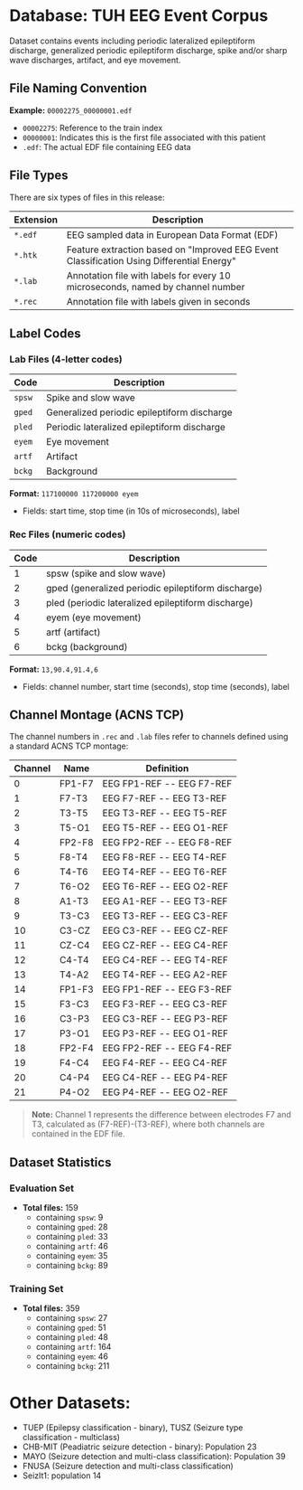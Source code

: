 # Database: TUH EEG Event Corpus

Dataset contains events including periodic lateralized epileptiform discharge, generalized periodic epileptiform discharge, spike and/or sharp wave discharges, artifact, and eye movement.

## File Naming Convention

**Example:** `00002275_00000001.edf`
- `00002275`: Reference to the train index
- `00000001`: Indicates this is the first file associated with this patient
- `.edf`: The actual EDF file containing EEG data

## File Types

There are six types of files in this release:

| Extension | Description |
|-----------|-------------|
| `*.edf` | EEG sampled data in European Data Format (EDF) |
| `*.htk` | Feature extraction based on "Improved EEG Event Classification Using Differential Energy" |
| `*.lab` | Annotation file with labels for every 10 microseconds, named by channel number |
| `*.rec` | Annotation file with labels given in seconds |

## Label Codes

### Lab Files (4-letter codes)

| Code | Description |
|------|-------------|
| `spsw` | Spike and slow wave |
| `gped` | Generalized periodic epileptiform discharge |
| `pled` | Periodic lateralized epileptiform discharge |
| `eyem` | Eye movement |
| `artf` | Artifact |
| `bckg` | Background |

**Format:** `117100000 117200000 eyem`
- Fields: start time, stop time (in 10s of microseconds), label

### Rec Files (numeric codes)

| Code | Description |
|------|-------------|
| 1 | spsw (spike and slow wave) |
| 2 | gped (generalized periodic epileptiform discharge) |
| 3 | pled (periodic lateralized epileptiform discharge) |
| 4 | eyem (eye movement) |
| 5 | artf (artifact) |
| 6 | bckg (background) |

**Format:** `13,90.4,91.4,6`
- Fields: channel number, start time (seconds), stop time (seconds), label

## Channel Montage (ACNS TCP)

The channel numbers in `.rec` and `.lab` files refer to channels defined using a standard ACNS TCP montage:

| Channel | Name | Definition |
|---------|------|------------|
| 0 | FP1-F7 | EEG FP1-REF -- EEG F7-REF |
| 1 | F7-T3 | EEG F7-REF -- EEG T3-REF |
| 2 | T3-T5 | EEG T3-REF -- EEG T5-REF |
| 3 | T5-O1 | EEG T5-REF -- EEG O1-REF |
| 4 | FP2-F8 | EEG FP2-REF -- EEG F8-REF |
| 5 | F8-T4 | EEG F8-REF -- EEG T4-REF |
| 6 | T4-T6 | EEG T4-REF -- EEG T6-REF |
| 7 | T6-O2 | EEG T6-REF -- EEG O2-REF |
| 8 | A1-T3 | EEG A1-REF -- EEG T3-REF |
| 9 | T3-C3 | EEG T3-REF -- EEG C3-REF |
| 10 | C3-CZ | EEG C3-REF -- EEG CZ-REF |
| 11 | CZ-C4 | EEG CZ-REF -- EEG C4-REF |
| 12 | C4-T4 | EEG C4-REF -- EEG T4-REF |
| 13 | T4-A2 | EEG T4-REF -- EEG A2-REF |
| 14 | FP1-F3 | EEG FP1-REF -- EEG F3-REF |
| 15 | F3-C3 | EEG F3-REF -- EEG C3-REF |
| 16 | C3-P3 | EEG C3-REF -- EEG P3-REF |
| 17 | P3-O1 | EEG P3-REF -- EEG O1-REF |
| 18 | FP2-F4 | EEG FP2-REF -- EEG F4-REF |
| 19 | F4-C4 | EEG F4-REF -- EEG C4-REF |
| 20 | C4-P4 | EEG C4-REF -- EEG P4-REF |
| 21 | P4-O2 | EEG P4-REF -- EEG O2-REF |

> **Note:** Channel 1 represents the difference between electrodes F7 and T3, calculated as (F7-REF)-(T3-REF), where both channels are contained in the EDF file.

## Dataset Statistics

### Evaluation Set
- **Total files:** 159
  - containing `spsw`: 9
  - containing `gped`: 28
  - containing `pled`: 33
  - containing `artf`: 46
  - containing `eyem`: 35
  - containing `bckg`: 89

### Training Set
- **Total files:** 359
  - containing `spsw`: 27
  - containing `gped`: 51
  - containing `pled`: 48
  - containing `artf`: 164
  - containing `eyem`: 46
  - containing `bckg`: 211
 
# Other Datasets:
- TUEP (Epilepsy classification - binary), TUSZ (Seizure type classification - multiclass)
- CHB-MIT (Peadiatric seizure detection - binary): Population 23
- MAYO (Seizure detection and multi-class classification): Population 39
- FNUSA (Seizure detection and multi-class classification)
- SeizIt1: population 14

